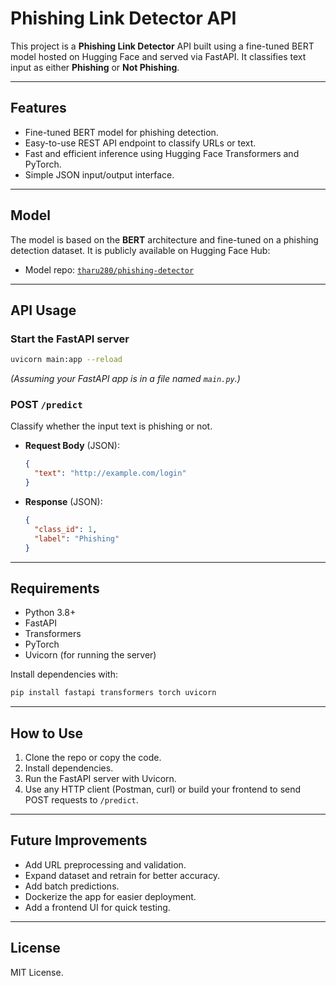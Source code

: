 
# Phishing Link Detector API

This project is a **Phishing Link Detector** API built using a fine-tuned BERT model hosted on Hugging Face and served via FastAPI. It classifies text input as either **Phishing** or **Not Phishing**.

---

## Features

- Fine-tuned BERT model for phishing detection.
- Easy-to-use REST API endpoint to classify URLs or text.
- Fast and efficient inference using Hugging Face Transformers and PyTorch.
- Simple JSON input/output interface.

---

## Model

The model is based on the **BERT** architecture and fine-tuned on a phishing detection dataset. It is publicly available on Hugging Face Hub:

- Model repo: [`tharu280/phishing-detector`](https://huggingface.co/tharu280/phishing-detector)

---

## API Usage

### Start the FastAPI server

```bash
uvicorn main:app --reload
```

*(Assuming your FastAPI app is in a file named `main.py`.)*

### POST `/predict`

Classify whether the input text is phishing or not.

- **Request Body** (JSON):

  ```json
  {
    "text": "http://example.com/login"
  }
  ```

- **Response** (JSON):

  ```json
  {
    "class_id": 1,
    "label": "Phishing"
  }
  ```

---


## Requirements

- Python 3.8+
- FastAPI
- Transformers
- PyTorch
- Uvicorn (for running the server)

Install dependencies with:

```bash
pip install fastapi transformers torch uvicorn
```

---

## How to Use

1. Clone the repo or copy the code.
2. Install dependencies.
3. Run the FastAPI server with Uvicorn.
4. Use any HTTP client (Postman, curl) or build your frontend to send POST requests to `/predict`.

---

## Future Improvements

- Add URL preprocessing and validation.
- Expand dataset and retrain for better accuracy.
- Add batch predictions.
- Dockerize the app for easier deployment.
- Add a frontend UI for quick testing.

---

## License

MIT License.
